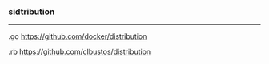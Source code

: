 ### sidtribution
---
.go
https://github.com/docker/distribution

.rb
https://github.com/clbustos/distribution

```

```

```ruby

```

```

```


